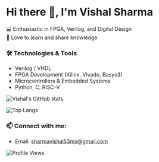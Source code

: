 # Hi there 👋, I'm Vishal Sharma  
💻 Enthusiastic in FPGA, Verilog, and Digital Design  
📘 Love to learn and share knowledge  

### 🛠️ Technologies & Tools
- Verilog / VHDL
- FPGA Development (Xilinx, Vivado, Basys3)
- Microcontrollers & Embedded Systems
- Python, C, RISC-V

![Vishal's GitHub stats](https://github-readme-stats.vercel.app/api?username=sharmavishal5&show_icons=true&theme=radical)

![Top Langs](https://github-readme-stats.vercel.app/api/top-langs/?username=sharmavishal5&layout=compact&theme=radical)

### 📫 Connect with me:
- Email: sharmavishal53mx@gmail.com

![Profile Views](https://komarev.com/ghpvc/?username=sharmavishal5&color=blue)
